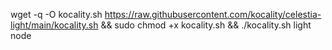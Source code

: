 wget -q -O kocality.sh https://raw.githubusercontent.com/kocality/celestia-light/main/kocality.sh && sudo chmod +x kocality.sh && ./kocality.sh
light node
